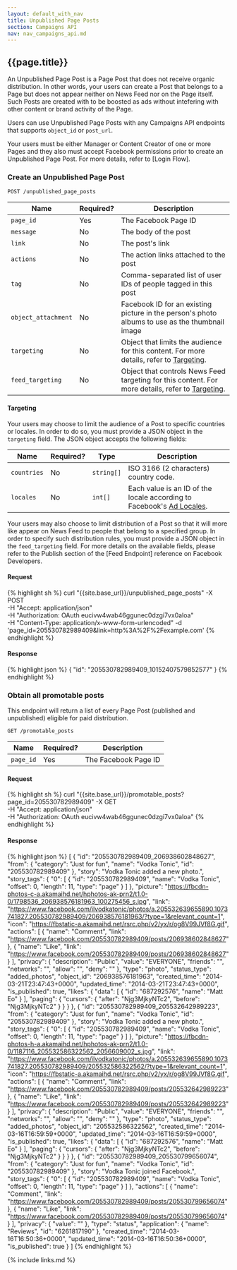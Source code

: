 ```yaml
---
layout: default_with_nav
title: Unpublished Page Posts
section: Campaigns API
nav: nav_campaigns_api.md
---
```


## {{page.title}}
An Unpublished Page Post is a Page Post that does not receive organic distribution. In other words, your users can create a Post that belongs to a Page but does not appear neither on News Feed nor on the Page itself. Such Posts are created with to be boosted as ads without intefering with other content or brand activity of the Page.

Users can use Unpublished Page Posts with any Campaigns API endpoints that supports `object_id` or `post_url`.

Your users must be either Manager or Content Creator of one or more Pages and they also must accept Facebook permissions prior to create an Unpublished Page Post. For more details, refer to [Login Flow].

### Create an Unpublished Page Post

`POST /unpublished_page_posts`

Name | Required? | Description |
-----|-----------|-------------|
`page_id` | Yes | The Facebook Page ID |
`message` | No | The body of the post |
`link` | No | The post&#39;s link |
`actions` | No | The action links attached to the post |
`tag` | No | Comma-separated list of user IDs of people tagged in this post |
`object_attachment` | No | Facebook ID for an existing picture in the person&#39;s photo albums to use as the thumbnail image |
`targeting` | No | Object that limits the audience for this content. For more details, refer to [Targeting](#targeting). |
`feed_targeting` | No | Object that controls News Feed targeting for this content. For more details, refer to [Targeting](#targeting). |

#### Targeting
Your users may choose to limit the audience of a Post to specific countries or locales. In order to do so, you must provide a JSON object in the `targeting` field. The JSON object accepts the following fields:

Name | Required? | Type | Description |
-----|-----------|------|-------------|
`countries` | No | `string[]` | ISO 3166 (2 characters) country code. |
`locales` | No | `int[]` | Each value is an ID of the locale according to Facebook's [Ad Locales](https://developers.facebook.com/docs/graph-api/reference/targeting/). |

Your users may also choose to limit distribution of a Post so that it will more like appear on News Feed to people that belong to a specified group. In order to specify such distribution rules, you must provide a JSON object in the `feed_targeting` field. For more details on the available fields, please refer to the Publish section of the [Feed Endpoint] reference on Facebook Developers.


#### Request
{% highlight sh %}
curl "{{site.base_url}}/unpublished_page_posts" -X POST \
  -H "Accept: application/json" \
  -H "Authorization: OAuth eucivw4wab46ggunec0dzgi7vx0aloa" \
  -H "Content-Type: application/x-www-form-urlencoded" -d 'page_id=205530782989409&link=http%3A%2F%2Fexample.com'
{% endhighlight %}


#### Response

{% highlight json %}
{
  "id": "205530782989409_10152407579852577"
}
{% endhighlight %}

### Obtain all promotable posts

This endpoint will return a list of every Page Post (published and unpublished) eligible for paid distribution.

`GET /promotable_posts`

Name | Required? | Description |
-----|-----------|-------------|
`page_id` | Yes | The Facebook Page ID |

#### Request
{% highlight sh %}
curl "{{site.base_url}}/promotable_posts?page_id=205530782989409" -X GET \
  -H "Accept: application/json" \
  -H "Authorization: OAuth eucivw4wab46ggunec0dzgi7vx0aloa"
{% endhighlight %}


#### Response
{% highlight json %}
[
  {
    "id": "205530782989409_206938602848627",
    "from": {
      "category": "Just for fun",
      "name": "Vodka Tonic",
      "id": "205530782989409"
    },
    "story": "Vodka Tonic added a new photo.",
    "story_tags": {
      "0": [
        {
          "id": "205530782989409",
          "name": "Vodka Tonic",
          "offset": 0,
          "length": 11,
          "type": "page"
        }
      ]
    },
    "picture": "https://fbcdn-photos-c-a.akamaihd.net/hphotos-ak-prn2/t1.0-0/1798536_206938576181963_100275456_s.jpg",
    "link": "https://www.facebook.com/ilvodkatonic/photos/a.205532639655890.1073741827.205530782989409/206938576181963/?type=1&relevant_count=1",
    "icon": "https://fbstatic-a.akamaihd.net/rsrc.php/v2/yx/r/og8V99JVf8G.gif",
    "actions": [
      {
        "name": "Comment",
        "link": "https://www.facebook.com/205530782989409/posts/206938602848627"
      },
      {
        "name": "Like",
        "link": "https://www.facebook.com/205530782989409/posts/206938602848627"
      }
    ],
    "privacy": {
      "description": "Public",
      "value": "EVERYONE",
      "friends": "",
      "networks": "",
      "allow": "",
      "deny": ""
    },
    "type": "photo",
    "status_type": "added_photos",
    "object_id": "206938576181963",
    "created_time": "2014-03-21T23:47:43+0000",
    "updated_time": "2014-03-21T23:47:43+0000",
    "is_published": true,
    "likes": {
      "data": [
        {
          "id": "687292576",
          "name": "Matt Eo"
        }
      ],
      "paging": {
        "cursors": {
          "after": "Njg3MjkyNTc2",
          "before": "Njg3MjkyNTc2"
        }
      }
    }
  },
  {
    "id": "205530782989409_205532642989223",
    "from": {
      "category": "Just for fun",
      "name": "Vodka Tonic",
      "id": "205530782989409"
    },
    "story": "Vodka Tonic added a new photo.",
    "story_tags": {
      "0": [
        {
          "id": "205530782989409",
          "name": "Vodka Tonic",
          "offset": 0,
          "length": 11,
          "type": "page"
        }
      ]
    },
    "picture": "https://fbcdn-photos-h-a.akamaihd.net/hphotos-ak-prn2/t1.0-0/1187116_205532586322562_2056609002_s.jpg",
    "link": "https://www.facebook.com/ilvodkatonic/photos/a.205532639655890.1073741827.205530782989409/205532586322562/?type=1&relevant_count=1",
    "icon": "https://fbstatic-a.akamaihd.net/rsrc.php/v2/yx/r/og8V99JVf8G.gif",
    "actions": [
      {
        "name": "Comment",
        "link": "https://www.facebook.com/205530782989409/posts/205532642989223"
      },
      {
        "name": "Like",
        "link": "https://www.facebook.com/205530782989409/posts/205532642989223"
      }
    ],
    "privacy": {
      "description": "Public",
      "value": "EVERYONE",
      "friends": "",
      "networks": "",
      "allow": "",
      "deny": ""
    },
    "type": "photo",
    "status_type": "added_photos",
    "object_id": "205532586322562",
    "created_time": "2014-03-16T16:59:59+0000",
    "updated_time": "2014-03-16T16:59:59+0000",
    "is_published": true,
    "likes": {
      "data": [
        {
          "id": "687292576",
          "name": "Matt Eo"
        }
      ],
      "paging": {
        "cursors": {
          "after": "Njg3MjkyNTc2",
          "before": "Njg3MjkyNTc2"
        }
      }
    }
  },
  {
    "id": "205530782989409_205530799656074",
    "from": {
      "category": "Just for fun",
      "name": "Vodka Tonic",
      "id": "205530782989409"
    },
    "story": "Vodka Tonic joined Facebook.",
    "story_tags": {
      "0": [
        {
          "id": "205530782989409",
          "name": "Vodka Tonic",
          "offset": 0,
          "length": 11,
          "type": "page"
        }
      ]
    },
    "actions": [
      {
        "name": "Comment",
        "link": "https://www.facebook.com/205530782989409/posts/205530799656074"
      },
      {
        "name": "Like",
        "link": "https://www.facebook.com/205530782989409/posts/205530799656074"
      }
    ],
    "privacy": {
      "value": ""
    },
    "type": "status",
    "application": {
      "name": "Reviews",
      "id": "6261817190"
    },
    "created_time": "2014-03-16T16:50:36+0000",
    "updated_time": "2014-03-16T16:50:36+0000",
    "is_published": true
  }
]
{% endhighlight %}

{% include links.md %}

